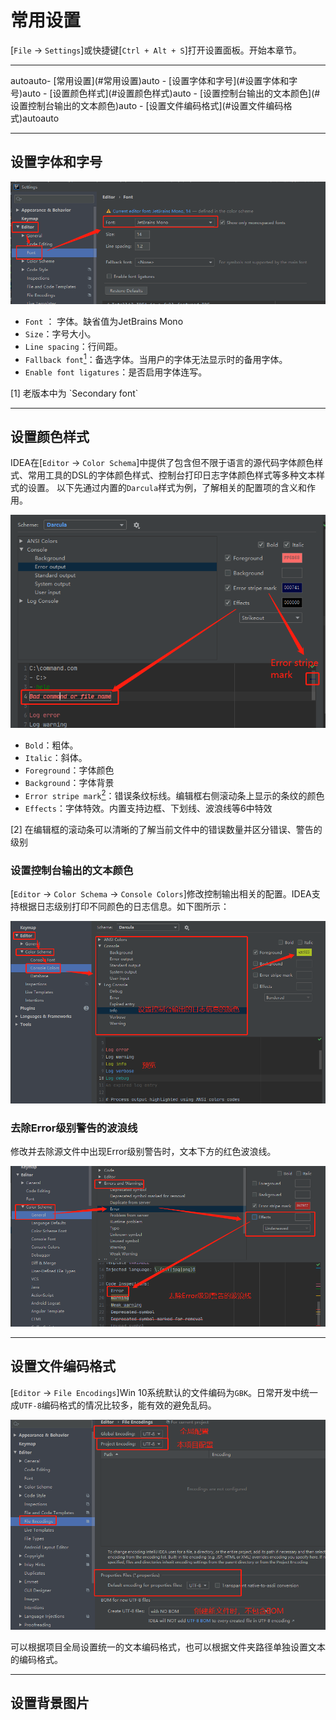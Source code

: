 # 常用设置

[`File` -> `Settings`]或快捷键[`Ctrl + Alt + S`]打开设置面板。开始本章节。

---

<!-- TOC -->autoauto- [常用设置](#常用设置)auto    - [设置字体和字号](#设置字体和字号)auto    - [设置颜色样式](#设置颜色样式)auto        - [设置控制台输出的文本颜色](#设置控制台输出的文本颜色)auto    - [设置文件编码格式](#设置文件编码格式)autoauto<!-- /TOC -->


----

## 设置字体和字号

<div align="center"><img src="../../images/001_1.png" alt="图1"/></div>

 * `Font` ： 字体。缺省值为JetBrains Mono
 * `Size`：字号大小。
 * `Line spacing`：行间距。
 * `Fallback font`[<sup>1</sup>](#refer-anchar-1)：备选字体。当用户的字体无法显示时的备用字体。
 * `Enable font ligatures`：是否启用字体连写。

<div id="refer-anchar-1"></div>
[1] 老版本中为 `Secondary font`

----
## 设置颜色样式

IDEA在[`Editor` -> `Color Schema`]中提供了包含但不限于语言的源代码字体颜色样式、常用工具的DSL的字体颜色样式、控制台打印日志字体颜色样式等多种文本样式的设置。
以下先通过内置的`Darcula`样式为例，了解相关的配置项的含义和作用。

<div align="center"><img src="../../images/001_3.png" alt="图1"/></div>

 * `Bold`：粗体。
 * `Italic`：斜体。
 * `Foreground`：字体颜色
 * `Background`：字体背景
 * `Error stripe mark`[<sup>2</sup>](#refer-anchar-2)：错误条纹标线。编辑框右侧滚动条上显示的条纹的颜色
 * `Effects`：字体特效。内置支持边框、下划线、波浪线等6中特效

<div id="refer-anchar-2"></div>
[2] 在编辑框的滚动条可以清晰的了解当前文件中的错误数量并区分错误、警告的级别

### 设置控制台输出的文本颜色

[`Editor` -> `Color Schema` -> `Console Colors`]修改控制输出相关的配置。IDEA支持根据日志级别打印不同颜色的日志信息。如下图所示：
<div align="center"><img src="../../images/001_2.png" alt="图1"/></div>

### 去除Error级别警告的波浪线

修改并去除源文件中出现Error级别警告时，文本下方的红色波浪线。
<div align="center"><img src="../../images/001_4.png" alt="图1"/></div>

----
## 设置文件编码格式

[`Editor` -> `File Encodings`]Win 10系统默认的文件编码为`GBK`。日常开发中统一成`UTF-8`编码格式的情况比较多，能有效的避免乱码。

<div align="center"><img src="../../images/001_5.png" alt="图1"/></div>

可以根据项目全局设置统一的文本编码格式，也可以根据文件夹路径单独设置文本的编码格式。


---
## 设置背景图片

